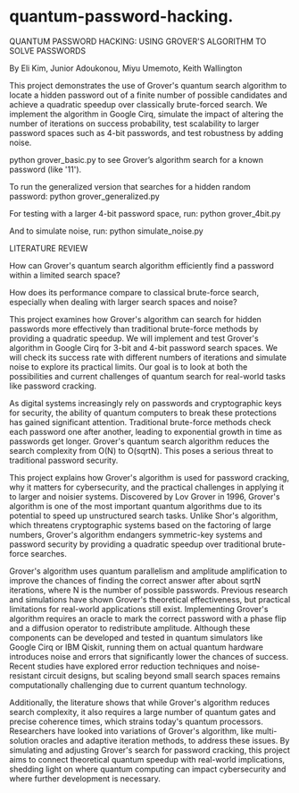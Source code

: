 # quantum-password-hacking.
QUANTUM PASSWORD HACKING: USING GROVER'S ALGORITHM TO SOLVE PASSWORDS

By Eli Kim, Junior Adoukonou, Miyu Umemoto, Keith Wallington

This project demonstrates the use of Grover's quantum search algorithm to locate a hidden password out of a finite number of possible candidates and achieve a quadratic speedup over classically brute-forced search. We implement the algorithm in Google Cirq, simulate the impact of altering the number of iterations on success probability, test scalability to larger password spaces such as 4-bit passwords, and test robustness by adding noise.

python grover_basic.py
to see Grover’s algorithm search for a known password (like '11').

To run the generalized version that searches for a hidden random password:
python grover_generalized.py

For testing with a larger 4-bit password space, run:
python grover_4bit.py

And to simulate noise, run:
python simulate_noise.py



LITERATURE REVIEW

How can Grover's quantum search algorithm efficiently find a password within a limited search space? 

How does its performance compare to classical brute-force search, especially when dealing with larger search spaces and noise?

This project examines how Grover's algorithm can search for hidden passwords more effectively than traditional brute-force methods by providing a quadratic speedup. We will implement and test Grover's algorithm in Google Cirq for 3-bit and 4-bit password search spaces. We will check its success rate with different numbers of iterations and simulate noise to explore its practical limits. Our goal is to look at both the possibilities and current challenges of quantum search for real-world tasks like password cracking. 

As digital systems increasingly rely on passwords and cryptographic keys for security, the ability of quantum computers to break these protections has gained significant attention. Traditional brute-force methods check each password one after another, leading to exponential growth in time as passwords get longer. Grover's quantum search algorithm reduces the search complexity from O(N) to O(sqrtN). This poses a serious threat to traditional password security. 

This project explains how Grover's algorithm is used for password cracking, why it matters for cybersecurity, and the practical challenges in applying it to larger and noisier systems. Discovered by Lov Grover in 1996, Grover's algorithm is one of the most important quantum algorithms due to its potential to speed up unstructured search tasks. Unlike Shor's algorithm, which threatens cryptographic systems based on the factoring of large numbers, Grover's algorithm endangers symmetric-key systems and password security by providing a quadratic speedup over traditional brute-force searches. 

Grover's algorithm uses quantum parallelism and amplitude amplification to improve the chances of finding the correct answer after about sqrtN iterations, where N is the number of possible passwords. Previous research and simulations have shown Grover's theoretical effectiveness, but practical limitations for real-world applications still exist. Implementing Grover's algorithm requires an oracle to mark the correct password with a phase flip and a diffusion operator to redistribute amplitude. Although these components can be developed and tested in quantum simulators like Google Cirq or IBM Qiskit, running them on actual quantum hardware introduces noise and errors that significantly lower the chances of success. Recent studies have explored error reduction techniques and noise-resistant circuit designs, but scaling beyond small search spaces remains computationally challenging due to current quantum technology.

Additionally, the literature shows that while Grover's algorithm reduces search complexity, it also requires a large number of quantum gates and precise coherence times, which strains today's quantum processors. Researchers have looked into variations of Grover's algorithm, like multi-solution oracles and adaptive iteration methods, to address these issues. By simulating and adjusting Grover's search for password cracking, this project aims to connect theoretical quantum speedup with real-world implications, shedding light on where quantum computing can impact cybersecurity and where further development is necessary.
